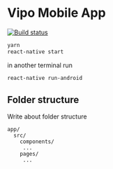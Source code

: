 # Vipo Mobile App

[![Build status](https://build.appcenter.ms/v0.1/apps/7ba2b4e3-f405-49ec-80fb-e3b58edab15f/branches/master/badge)](https://appcenter.ms)

```bash
yarn
react-native start
```
in another terminal run

```bash
react-native run-android
```


## Folder structure

Write about folder structure

```
app/
  src/
    components/
     ...
    pages/
     ...

```
